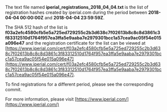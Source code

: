 The text file named **iperial_registrations_2018_04_04.txt** is the list of registration hashes created by iperial.com during the period between **2018-04-04 00:00:00Z** and **2018-04-04 23:59:59Z**.

The SHA 512 hash of the list is **f03a2efc4580cfb5e5a725ed729255c2b3d638c7f02613b8c8c8d3861c3f83312510d1764f957ea3ffa5e9aaba7e2979301bcc1a57cea9ac05f54e015a096e47** and the registration certificate for the list can be viewed at [https://www.iperial.com/cert/f03a2efc4580cfb5e5a725ed729255c2b3d638c7f02613b8c8c8d3861c3f83312510d1764f957ea3ffa5e9aaba7e2979301bcc1a57cea9ac05f54e015a096e47](https://www.iperial.com/cert/f03a2efc4580cfb5e5a725ed729255c2b3d638c7f02613b8c8c8d3861c3f83312510d1764f957ea3ffa5e9aaba7e2979301bcc1a57cea9ac05f54e015a096e47).

To find registrations for a different period, please see the corresponding commit.

For more information, please visit [https://www.iperial.com/](https://www.iperial.com/)
